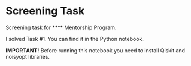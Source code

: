 # Screening Task
Screening task for **** Mentorship Program.

I solved Task #1. You can find it in the Python notebook.

**IMPORTANT!** Before running this notebook you need to install Qiskit and noisyopt libraries.
